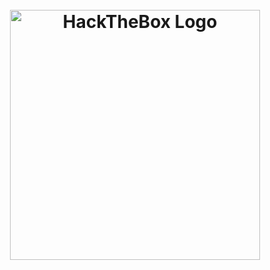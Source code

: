 <h1 align="center">
  <br>
  <a href="https://github.com/n0obit4/CTF/tree/master/HackTheBox"><img src="https://i.ytimg.com/vi/_pjICT3pdNw/maxresdefault.jpg" alt="HackTheBox Logo" border="0" width="400"></a>
  <br>
</h1>
